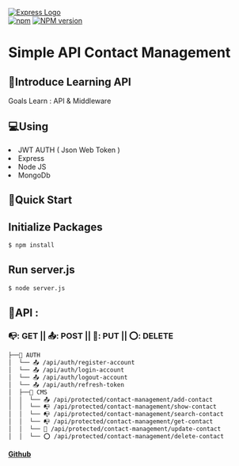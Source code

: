 [![Express Logo](https://i.cloudup.com/zfY6lL7eFa-3000x3000.png)](https://expressjs.com/)<br>
[![npm](https://nodei.co/npm/mongoose.png)](https://www.npmjs.com/package/mongoose)
[![NPM version](https://badge.fury.io/js/mongoose.svg)](http://badge.fury.io/js/mongoose)
<h1>
Simple API Contact Management
</h1>
<h2>🚀Introduce Learning API </h2>
<P>Goals Learn :  API & Middleware
</P>
<h2>💻Using </h2>
<li>JWT AUTH ( Json Web Token )
<li>Express
<li>Node JS
<li>MongoDb
<h2>🤖Quick Start </h2>

## Initialize Packages

```bash
$ npm install 
```

## Run server.js

```bash
$ node server.js
```

## 🧪API :

### 📭: GET || 📤: POST || 🔰: PUT || ⭕: DELETE

```sh
├──🧪 AUTH
│  └── 📤 /api/auth/register-account
│  └── 📤 /api/auth/login-account
│  └── 📤 /api/auth/logout-account
│  └── 📤 /api/auth/refresh-token
│  ├──🧪 CMS 
│  │  └── 📤 /api/protected/contact-management/add-contact
│  │  └── 📭 /api/protected/contact-management/show-contact
│  │  └── 📭 /api/protected/contact-management/search-contact
│  │  └── 📭 /api/protected/contact-management/get-contact
│  │  └── 🔰 /api/protected/contact-management/update-contact
│  │  └── ⭕ /api/protected/contact-management/delete-contact
```
#### <a href="https://github.com/dariusrisky" target="_blank">Github</a>
